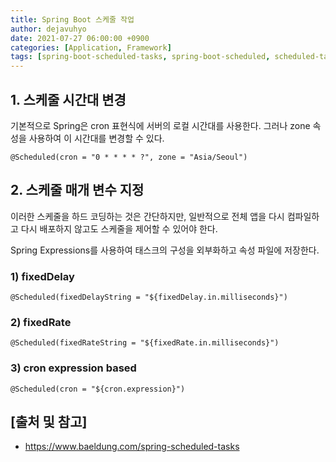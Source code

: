 ```yaml
---
title: Spring Boot 스케줄 작업
author: dejavuhyo
date: 2021-07-27 06:00:00 +0900
categories: [Application, Framework]
tags: [spring-boot-scheduled-tasks, spring-boot-scheduled, scheduled-tasks, spring-scheduled-tasks spring-boot-스케줄-작업, spring-boot-스케줄, 스케줄-작업]
---
```


## 1. 스케줄 시간대 변경
기본적으로 Spring은 cron 표현식에 서버의 로컬 시간대를 사용한다. 그러나 zone 속성을 사용하여 이 시간대를 변경할 수 있다.

```text
@Scheduled(cron = "0 * * * * ?", zone = "Asia/Seoul")
```

## 2. 스케줄 매개 변수 지정
이러한 스케줄을 하드 코딩하는 것은 간단하지만, 일반적으로 전체 앱을 다시 컴파일하고 다시 배포하지 않고도 스케줄을 제어할 수 있어야 한다.

Spring Expressions를 사용하여 태스크의 구성을 외부화하고 속성 파일에 저장한다.

### 1) fixedDelay

```text
@Scheduled(fixedDelayString = "${fixedDelay.in.milliseconds}")
```

### 2) fixedRate

```text
@Scheduled(fixedRateString = "${fixedRate.in.milliseconds}")
```

### 3) cron expression based

```text
@Scheduled(cron = "${cron.expression}")
```

## [출처 및 참고]
* <https://www.baeldung.com/spring-scheduled-tasks>
